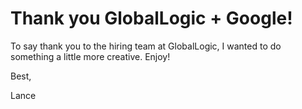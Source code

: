 # Thank you GlobalLogic + Google!

To say thank you to the hiring team at GlobalLogic, I wanted to do something a little more creative. Enjoy!

Best,

Lance
